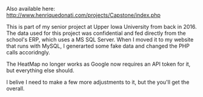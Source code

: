 Also available here: http://www.henriquedonati.com/projects/Capstone/index.php

This is part of my senior project at Upper Iowa University from back in 2016. The data used for this project was confidential and fed directly from the school's ERP, which uses a MS SQL Server. When I moved it to my website that runs with MySQL, I generarted some fake data and changed the PHP calls accoridngly. 

The HeatMap no longer works as Google now requires an API token for it, but everything else should. 

I belive I need to make a few more adjustments to it, but the you'll get the overall.
